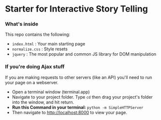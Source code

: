 # Starter for Interactive Story Telling

### What's inside
This repo contains the following:
* `index.html` : Your main starting page
* `normalize.css` : Style resets
* `jquery` : The most popular and common JS library for DOM manipulation

### If you're doing Ajax stuff
If you are making requests to other servers (like an API) you'll need to run your page on a webserver.  
* Open a terminal window (terminal.app)
* Navigate to your project folder. Type `cd` then drag your project's folder into the window, and hit return.
* **Run this Command in your terminal:** `python -m SimpleHTTPServer`
* Then navigate to [http://localhost:8000](http://localhost:8000) to view your page.
